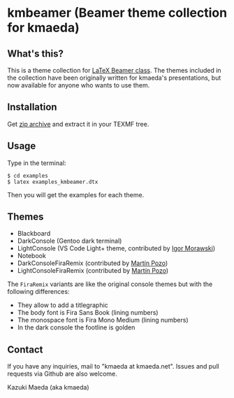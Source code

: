 kmbeamer (Beamer theme collection for kmaeda)
=============================================

What's this?
------------

This is a theme collection for [LaTeX Beamer class](https://bitbucket.org/rivanvx/beamer/wiki/Home).
The themes included in the collection have been originally written for kmaeda's presentations, but now available for anyone who wants to use them.

Installation
------------

Get [zip archive](https://github.com/kmaed/kmbeamer/archive/master.zip) and extract it in your TEXMF tree.

Usage
-----

Type in the terminal:
```
$ cd examples
$ latex examples_kmbeamer.dtx
```
Then you will get the examples for each theme.

Themes
---------

 * Blackboard
 * DarkConsole (Gentoo dark terminal)
 * LightConsole (VS Code Light+ theme, contributed by [Igor Morawski](https://github.com/igor-morawski))
 * Notebook
 * DarkConsoleFiraRemix (contributed by [Martín Pozo](https://github.com/Martin1887))
 * LightConsoleFiraRemix (contributed by [Martín Pozo](https://github.com/Martin1887))

The `FiraRemix` variants are like the original console themes but with
the following differences:

 * They allow to add a titlegraphic
 * The body font is Fira Sans Book (lining numbers)
 * The monospace font is Fira Mono Medium (lining numbers)
 * In the dark console the footline is golden

Contact
-------

If you have any inquiries, mail to "kmaeda at kmaeda.net".
Issues and pull requests via Github are also welcome.

Kazuki Maeda (aka kmaeda)
